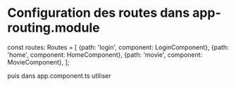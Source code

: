 # Configuration des routes dans app-routing.module
  const routes: Routes = [
    {path: 'login', component: LoginComponent},
    {path: 'home', component: HomeComponent},
    {path: 'movie', component: MovieComponent},
];

puis dans app.component.ts utiliser <router-outlet></router-outlet>
